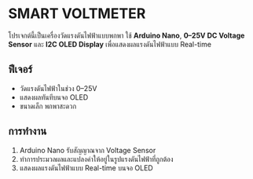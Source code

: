 # SMART VOLTMETER  

โปรเจกต์นี้เป็นเครื่องวัดแรงดันไฟฟ้าแบบพกพา ใช้ **Arduino Nano**, **0–25V DC Voltage Sensor** และ **I2C OLED Display** เพื่อแสดงผลแรงดันไฟฟ้าแบบ Real-time  

## ฟีเจอร์  
- วัดแรงดันไฟฟ้าในช่วง 0–25V  
- แสดงผลทันทีบนจอ OLED  
- ขนาดเล็ก พกพาสะดวก  

## การทำงาน  
1. Arduino Nano รับสัญญาณจาก Voltage Sensor  
2. ทำการประมวลผลและแปลงค่าให้อยู่ในรูปแรงดันไฟฟ้าที่ถูกต้อง  
3. แสดงผลแรงดันไฟฟ้าแบบ Real-time บนจอ OLED  